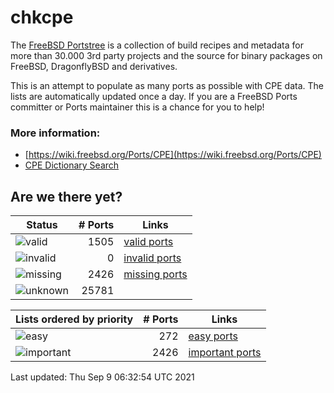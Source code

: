 # chkcpe

The [FreeBSD Portstree](https://cgit.freebsd.org/ports) is a collection of build recipes
and metadata for more than 30.000 3rd party projects and the source for binary packages on
FreeBSD, DragonflyBSD and derivatives.

This is an attempt to populate as many ports as possible with CPE data. The lists are
automatically updated once a day. If you are a FreeBSD Ports committer or Ports maintainer
this is a chance for you to help!

### More information:
* [https://wiki.freebsd.org/Ports/CPE](https://wiki.freebsd.org/Ports/CPE)
* [CPE Dictionary Search](http://web.nvd.nist.gov/view/cpe/search)


## Are we there yet?

| Status                                                    | # Ports      | Links                                                            |
| ----------------------------------------------------------| -----------: | ---------------------------------------------------------------- |
| ![valid](https://img.shields.io/badge/valid-brightgreen)  | 1505     | [valid ports](https://github.com/decke/chkcpe/wiki/valid)        |
| ![invalid](https://img.shields.io/badge/invalid-red)      | 0   | [invalid ports](https://github.com/decke/chkcpe/wiki/invalid)    |
| ![missing](https://img.shields.io/badge/missing-orange)   | 2426   | [missing ports](https://github.com/decke/chkcpe/wiki/missing)    |
| ![unknown](https://img.shields.io/badge/unknown-grey)     | 25781   | |


| Lists ordered by priority                                 | # Ports      | Links                                                            |
| ----------------------------------------------------------| -----------: | ---------------------------------------------------------------- |
| ![easy](https://img.shields.io/badge/easy-brightgreen)    | 272      | [easy ports](https://github.com/decke/chkcpe/wiki/easy)          |
| ![important](https://img.shields.io/badge/important-blue) | 2426 | [important ports](https://github.com/decke/chkcpe/wiki/important)|

Last updated: Thu Sep  9 06:32:54 UTC 2021
